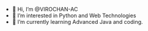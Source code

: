 - 👋 Hi, I’m @VIROCHAN-AC
- 👀 I’m interested in Python and Web Technologies
- 🌱 I’m currently learning Advanced Java and coding.


<!---
VIROCHAN-AC/VIROCHAN-AC is a ✨ special ✨ repository because its `README.md` (this file) appears on your GitHub profile.
You can click the Preview link to take a look at your changes.
--->
